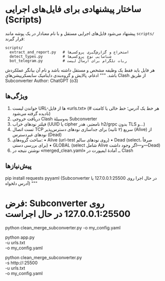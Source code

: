 
# ساختار پیشنهادی برای فایل‌های اجرایی (Scripts)

پیشنهاد می‌شود فایل‌های اجرایی مستقل و با نام معنادار در یک پوشه مانند `scripts/` قرار گیرند:

```text
scripts/
  extract_and_report.py   # استخراج و گزارش‌گیری پروکسی‌ها
  detect_types.py         # شناسایی نوع پروکسی‌ها
  bot_telegram.py         # ربات تلگرام برای ارسال لیست
```

هر فایل باید فقط یک وظیفه مشخص و مستقل داشته باشد و نام آن بیانگر عملکردش باشد.
"""
ادغام، پالایش و گروه‌بندی داینامیک سابسکریپشن‌های Clash از طریق Subconverter
Author: ChatGPT (o3)

ویژگی‌ها
--------
1. خواندن لیست URL-ها از فایل «urls.txt» (هر خط یک آدرس؛ خط خالی یا کامنت # نادیده گرفته می‌شود)
2. دریافت خروجی Clash به‌وسیلهٔ Subconverter
3. فیلتر نودهای خراب (UUID یا cipher نامعتبر، هدر h2/grpc بدون TLS و...)
4. تست اتصال TCP سریع (۲ ثانیه) برای جداسازی نودهای دسترس‌پذیر (Alive) از نودهای غیردسترس (Dead)
5. ساخت گروه‌های:
   • Alive  (url-test روی نودهای سالم)
   • Dead   (select، صرفاً برای بررسی دستی)
   • GLOBAL (select شامل Alive و—اگر وجود داشت—Dead)
6. نوشتن نتیجه در «merged_clean.yaml» ــ آمادهٔ ایمپورت در Clash

پیش‌نیازها
----------
pip install requests pyyaml
(Subconverter در حال اجرا روی 127.0.0.1:25500 یا آدرس دلخواه)
"""




# فرض: Subconverter روی 127.0.0.1:25500 در حال اجراست
python clean_merge_subconverter.py -o my_config.yaml

python app.py \
  -u urls.txt \
  -o my_config.yaml

python clean_merge_subconverter.py \
  -s http://[<VPS-IP>](https://improved-giggle-q7xvg4997wv5f4pq6-25500.app.github.dev/):25500 \
  -u urls.txt \
  -o my_config.yaml


